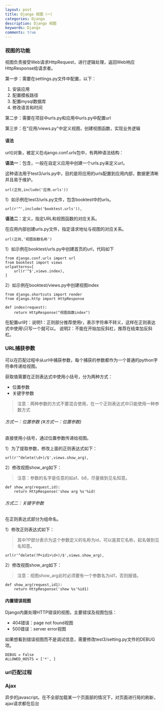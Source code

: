 ```yaml
---
layout: post
title: Django 视图（一）
categories: Django
description: Django 视图
keywords: Django
comments: true
---
```



### 视图的功能

视图负责接受Web请求HttpRequest，进行逻辑处理，返回Web响应HttpResponse给请求者。

第一步：需要在settings.py文件中配置，以下：

1. 安装应用
2. 配置模板路径
3. 配置mysql数据库
4. 修改语言和时间

第二步：需要在项目中urls.py和应用中urls.py中配置url

第三步：在"应用/views.py"中定义视图，创建视图函数，实现业务逻辑

#### 语法

url\(\)对象，被定义在django.conf.urls包中，有两种语法结构：

**语法一**：包含，一般在自定义应用中创建一个urls.py来定义url。

这种语法用于test3/urls.py中，目的是将应用的urls配置到应用内部，数据更清晰并且易于维护。

```
url(正则,include('应用.urls'))
```

1）如示例在test3/urls.py文件，包含booktest中的urls。

```
url(r'^',include('booktest.urls')),
```

**语法二**：定义，指定URL和视图函数的对应关系。

在应用内部创建urls.py文件，指定请求地址与视图的对应关系。

```
url(正则,'视图函数名称')
```

1）如示例在booktest/urls.py中创建首页的url，代码如下

```
from django.conf.urls import url
from booktest import views
urlpatterns=[
    url(r'^$',views.index),
]
```

2）如示例在booktest/views.py中创建视图index

```
from django.shortcuts import render
from django.http import HttpResponse

def index(request):
    return HttpResponse("视图函数index")
```

在配置url时：说明1：正则部分推荐使用r，表示字符串不转义，这样在正则表达式中使用\只写一个就可以。 说明2：不能在开始加反斜杠，推荐在结束加反斜杠。

### URL捕获参数

可以在匹配过程中从url中捕获参数，每个捕获的参数都作为一个普通的python字符串传递给视图。

获取值需要在正则表达式中使用小括号，分为两种方式：

* 位置参数
* 关键字参数

> 注意：两种参数的方式不要混合使用，在一个正则表达式中只能使用一种参数方式

###### 方式一：位置参数 {#方式一：位置参数}

直接使用小括号，通过位置参数传递给视图。

1）为了提取参数，修改上面的正则表达式如下：

```
url(r'^delete(\d+)/$',views.show_arg),
```

2）修改视图show\_arg如下：

> 注意：参数的名字是任意的如a1、b8，尽量做到见名知意。

```
def show_arg(request,id):
    return HttpResponse('show arg %s'%id)
```

###### 方式二：关键字参数 

在正则表达式部分为组命名。

1）修改正则表达式如下：

> 其中?P部分表示为这个参数定义的名称为id，可以是其它名称，起名做到见名知意。

```
url(r'^delete(?P<id1>\d+)/$',views.show_arg),
```

2）修改视图show\_arg如下：

> 注意：视图show\_arg此时必须要有一个参数名为id1，否则报错。

```
def show_arg(request,id1):
    return HttpResponse('show %s'%id1)
```

#### 内置错误视图  

Django内置处理HTTP错误的视图，主要错误及视图包括：

* 404错误：page not found视图
* 500错误：server error视图

如果想看到错误视图而不是调试信息，需要修改test3/setting.py文件的DEBUG项。

```
DEBUG = False
ALLOWED_HOSTS = ['*', ]
```

### url匹配过程



### Ajax

异步的javascript。在不全部加载某一个页面部的情况下，对页面进行局的刷新，ajax请求都在后台




